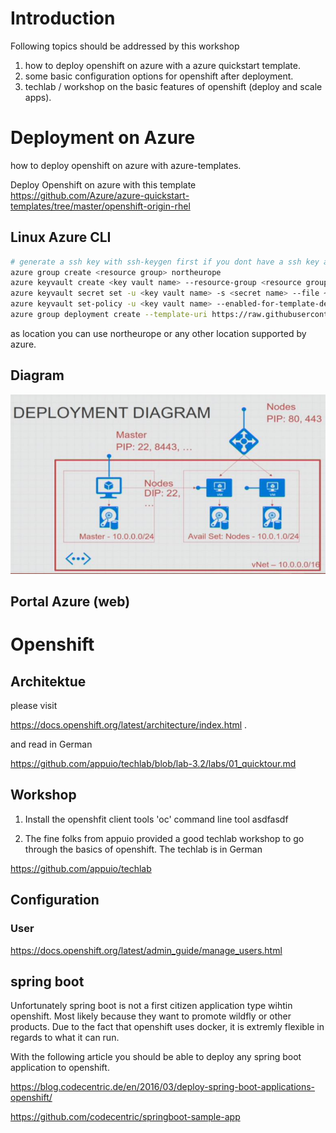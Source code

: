 # Introduction

Following topics should be addressed by this workshop

1. how to deploy openshift on azure with a azure quickstart template.
2. some basic configuration options for openshift after deployment.
3. techlab / workshop on the basic features of openshift (deploy and scale apps).

# Deployment on Azure

how to deploy openshift on azure with azure-templates.

Deploy Openshift on azure with this template 
https://github.com/Azure/azure-quickstart-templates/tree/master/openshift-origin-rhel

## Linux Azure CLI

```sh
# generate a ssh key with ssh-keygen first if you dont have a ssh key already
azure group create <resource group> northeurope
azure keyvault create <key vault name> --resource-group <resource group> --location <azure location>
azure keyvault secret set -u <key vault name> -s <secret name> --file ~/.ssh/id_rsa
azure keyvault set-policy -u <key vault name> --enabled-for-template-deployment true
azure group deployment create --template-uri https://raw.githubusercontent.com/Azure/azure-quickstart-templates/master/openshift-origin-rhel/azuredeploy.json --parameters-file <parameter file> -m Incremental --nowait --subscription <subscription id> -d All <resource group> Microsoft.Template
```
as location you can use northeurope or any other location supported by azure.

## Diagram

<img src="azure-openshift-deployment-quickstart-template.png" />

## Portal Azure (web)

# Openshift

## Architektue

please visit

https://docs.openshift.org/latest/architecture/index.html .

and read in German

https://github.com/appuio/techlab/blob/lab-3.2/labs/01_quicktour.md

## Workshop

1. Install the openshfit client tools 'oc' command line tool
  asdfasdf

2. The fine folks from appuio provided a good techlab workshop to go through the basics of openshift.
  The techlab is in German
  
  
 https://github.com/appuio/techlab

## Configuration

### User

https://docs.openshift.org/latest/admin_guide/manage_users.html

## spring boot

Unfortunately spring boot is not a first citizen application type wihtin openshift. Most likely because they want to promote wildfly or other products. Due to the fact that openshift uses docker, it is extremly flexible in regards to what it can run.

With the following article you should be able to deploy any spring boot application to openshift.

https://blog.codecentric.de/en/2016/03/deploy-spring-boot-applications-openshift/

https://github.com/codecentric/springboot-sample-app

